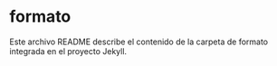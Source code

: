 # formato

Este archivo README describe el contenido de la carpeta de formato integrada en el proyecto Jekyll.
